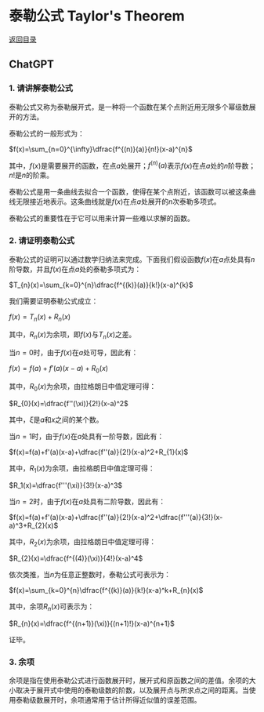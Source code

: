<script>
MathJax = {
  tex: {
    inlineMath: [['$', '$'], ['\\(', '\\)']]
  }
};
</script>
<script id="MathJax-script" async
  src="https://cdn.jsdelivr.net/npm/mathjax@3/es5/tex-chtml.js">
</script>

# 泰勒公式 Taylor's Theorem

[返回目录](index.md)

## ChatGPT

### 1. 请讲解泰勒公式

泰勒公式又称为泰勒展开式，是一种将一个函数在某个点附近用无限多个幂级数展开的方法。

泰勒公式的一般形式为：

$f(x)=\sum_{n=0}^{\infty}\dfrac{f^{(n)}(a)}{n!}(x-a)^{n}$

其中，$f(x)$是需要展开的函数，在点$a$处展开；$f^{(n)}(a)$表示$f(x)$在点$a$处的$n$阶导数；$n!$是$n$的阶乘。

泰勒公式是用一条曲线去拟合一个函数，使得在某个点附近，该函数可以被这条曲线无限接近地表示。这条曲线就是$f(x)$在点$a$处展开的$n$次泰勒多项式。

泰勒公式的重要性在于它可以用来计算一些难以求解的函数。

### 2. 请证明泰勒公式

泰勒公式的证明可以通过数学归纳法来完成。下面我们假设函数$f(x)$在$a$点处具有$n$阶导数，并且$f(x)$在点$a$处的泰勒多项式为：

$T_{n}(x)=\sum_{k=0}^{n}\dfrac{f^{(k)}(a)}{k!}(x-a)^{k}$

我们需要证明泰勒公式成立：

$f(x)=T_{n}(x)+R_{n}(x)$

其中，$R_n(x)$为余项，即$f(x)$与$T_n(x)$之差。

当$n=0$时，由于$f(x)$在$a$处可导，因此有：

$f(x)=f(a)+f'(a)(x-a)+R_{0}(x)$

其中，$R_0(x)$为余项，由拉格朗日中值定理可得：

$R_{0}(x)=\dfrac{f''(\xi)}{2!}(x-a)^2$

其中，$\xi$是$a$和$x$之间的某个数。

当$n=1$时，由于$f(x)$在$a$处具有一阶导数，因此有：

$f(x)=f(a)+f'(a)(x-a)+\dfrac{f''(a)}{2!}(x-a)^2+R_{1}(x)$

其中，$R_1(x)$为余项，由拉格朗日中值定理可得：

$R_1(x)=\dfrac{f'''(\xi)}{3!}(x-a)^3$

当$n=2$时，由于$f(x)$在$a$处具有二阶导数，因此有：

$f(x)=f(a)+f'(a)(x-a)+\dfrac{f''(a)}{2!}(x-a)^2+\dfrac{f'''(a)}{3!}(x-a)^3+R_{2}(x)$

其中，$R_2(x)$为余项，由拉格朗日中值定理可得：

$R_{2}(x)=\dfrac{f^{(4)}(\xi)}{4!}(x-a)^4$

依次类推，当$n$为任意正整数时，泰勒公式可表示为：

$f(x)=\sum_{k=0}^{n}\dfrac{f^{(k)}(a)}{k!}(x-a)^k+R_{n}(x)$

其中，余项$R_n(x)$可表示为：

$R_{n}(x)=\dfrac{f^{(n+1)}(\xi)}{(n+1)!}(x-a)^{n+1}$

证毕。

### 3. 余项

余项是指在使用泰勒公式进行函数展开时，展开式和原函数之间的差值。余项的大小取决于展开式中使用的泰勒级数的阶数，以及展开点与所求点之间的距离。当使用泰勒级数展开时，余项通常用于估计所得近似值的误差范围。
